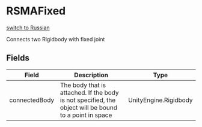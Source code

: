 # RSMAFixed
[switch to Russian](/ScriptingAPI/ru/Mechanics/RSMAFixed.cs.md)

Connects two Rigidbody with fixed joint

## Fields
| Field | Description | Type |
|--|--|--|
|connectedBody|The body that is attached. If the body is not specified, the object will be bound to a point in space|UnityEngine.Rigidbody|

